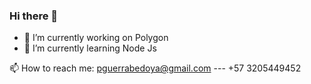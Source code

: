 ### Hi there 👋

- 🔭 I’m currently working on Polygon
- 🌱 I’m currently learning Node Js

📫 How to reach me: pguerrabedoya@gmail.com --- +57 3205449452
